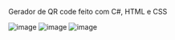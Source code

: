 Gerador de QR code feito com C#, HTML e CSS

![image](https://github.com/user-attachments/assets/98b38488-d7db-4922-a076-b8dc8c603fc5)
![image](https://github.com/user-attachments/assets/5cce7643-b0ed-46a7-aec5-195c43e63aa4)
![image](https://github.com/user-attachments/assets/df860325-24cc-44c8-9b44-82074eedf72b)
